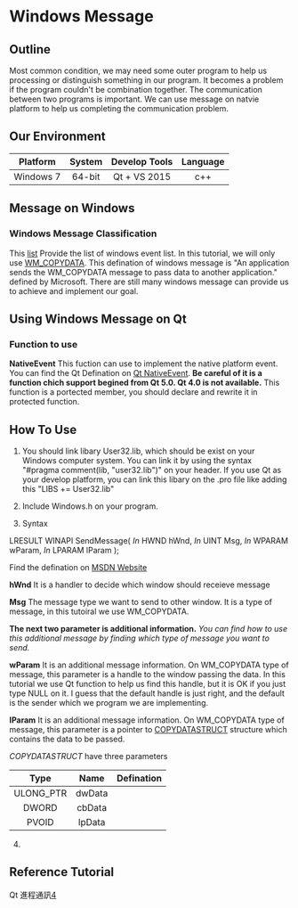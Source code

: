﻿# Windows Message
## Outline
Most common condition, we may need some outer program to help us processing or distinguish something in our program. It becomes a problem if the program couldn't be combination together. The communication between two programs is important. We can use message on natvie platform to help us completing the communication problem.

## Our Environment
| Platform | System | Develop Tools| Language |
| :------: |:------:|:----:|:---:|
| Windows 7 | 64-bit | Qt + VS 2015 | c++ |

## Message on Windows
### Windows Message Classification
This [list][2] Provide the list of windows event list.
In this tutorial, we will only use [WM_COPYDATA][3]. This defination of windows message is "An application sends the WM_COPYDATA message to pass data to another application." defined by Microsoft.
There are still many windows message can provide us to achieve and implement our goal. 

## Using Windows Message on Qt
### Function to use
__NativeEvent__
This fuction can use to implement the native platform event. You can find the Qt Defination on [Qt NativeEvent][1]. **Be careful of it is a function chich support begined from Qt 5.0. Qt 4.0 is not available.**
This function is a portected member, you should declare and rewrite it in protected function.

## How To Use

1. You should link libary User32.lib, which should be exist on your Windows computer system. You can link it by using the syntax "#pragma comment(lib, "user32.lib")" on your header. If you use Qt as your develop platform, you can link this libary on the .pro file like adding this "LIBS += User32.lib" 

2. Include Windows.h on your program.

3. Syntax 

LRESULT WINAPI SendMessage(
  _In_ HWND   hWnd,
  _In_ UINT   Msg,
  _In_ WPARAM wParam,
  _In_ LPARAM lParam
);

Find the defination on [MSDN Website][5]

**hWnd**
It is a handler to decide which window should receieve message

**Msg**
The message type we want to send to other window.
It is a type of message, in this tutoiral we use WM_COPYDATA.

**The next two parameter is additional information.**
*You can find how to use this additional message by finding which type of message you want to send.*

**wParam**
It is an additional message information. 
On WM_COPYDATA type of message,
this parameter is a handle to the window passing the data. In this tutorial we use Qt function to help us find this handle, but it is OK if you just type NULL on it. I guess that the default handle is just right, and the default is the sender which we program we are implementing.


**IParam**
It is an additional message information. 
On WM_COPYDATA type of message,
this parameter is a pointer to [COPYDATASTRUCT][6] structure which contains the data to be passed. 

*COPYDATASTRUCT* have three parameters

| Type | Name | Defination |
|:--:|:--:|:--:|
| ULONG_PTR | dwData |
| DWORD | cbData |
| PVOID | lpData | 

4. 


## Reference Tutorial
Qt 進程通訊[4]

[1]: http://doc.qt.io/qt-5/qwidget.html#nativeEvent  "Native Event"
[2]: https://wiki.winehq.org/List_Of_Windows_Messages "List of WM"
[3]: https://msdn.microsoft.com/en-us/library/windows/desktop/ms649011(v=vs.85).aspx "MSDN Defination"
[4]: http://blog.csdn.net/liang19890820/article/details/50589404 "Qt Process"

[5]: https://msdn.microsoft.com/zh-tw/library/windows/desktop/ms644950(v=vs.85).aspx "SendMessage"

[6]: https://msdn.microsoft.com/en-us/library/windows/desktop/ms649010(v=vs.85).aspx  "COPYDATASTRUCT"